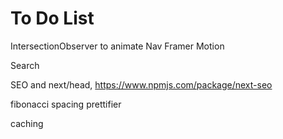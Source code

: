 # To Do List

IntersectionObserver to animate Nav
Framer Motion

Search

SEO and next/head, <https://www.npmjs.com/package/next-seo>

fibonacci spacing prettifier

caching
